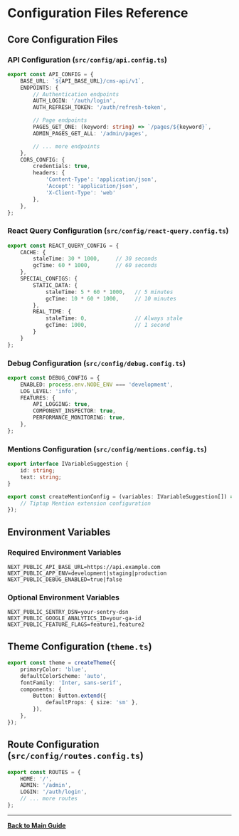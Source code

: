 # Configuration Files Reference

## Core Configuration Files

### API Configuration (`src/config/api.config.ts`)
```typescript
export const API_CONFIG = {
    BASE_URL: `${API_BASE_URL}/cms-api/v1`,
    ENDPOINTS: {
        // Authentication endpoints
        AUTH_LOGIN: '/auth/login',
        AUTH_REFRESH_TOKEN: '/auth/refresh-token',

        // Page endpoints
        PAGES_GET_ONE: (keyword: string) => `/pages/${keyword}`,
        ADMIN_PAGES_GET_ALL: '/admin/pages',

        // ... more endpoints
    },
    CORS_CONFIG: {
        credentials: true,
        headers: {
            'Content-Type': 'application/json',
            'Accept': 'application/json',
            'X-Client-Type': 'web'
        },
    },
};
```

### React Query Configuration (`src/config/react-query.config.ts`)
```typescript
export const REACT_QUERY_CONFIG = {
    CACHE: {
        staleTime: 30 * 1000,     // 30 seconds
        gcTime: 60 * 1000,        // 60 seconds
    },
    SPECIAL_CONFIGS: {
        STATIC_DATA: {
            staleTime: 5 * 60 * 1000,   // 5 minutes
            gcTime: 10 * 60 * 1000,     // 10 minutes
        },
        REAL_TIME: {
            staleTime: 0,               // Always stale
            gcTime: 1000,               // 1 second
        }
    }
};
```

### Debug Configuration (`src/config/debug.config.ts`)
```typescript
export const DEBUG_CONFIG = {
    ENABLED: process.env.NODE_ENV === 'development',
    LOG_LEVEL: 'info',
    FEATURES: {
        API_LOGGING: true,
        COMPONENT_INSPECTOR: true,
        PERFORMANCE_MONITORING: true,
    },
};
```

### Mentions Configuration (`src/config/mentions.config.ts`)
```typescript
export interface IVariableSuggestion {
    id: string;
    text: string;
}

export const createMentionConfig = (variables: IVariableSuggestion[]) => ({
    // Tiptap Mention extension configuration
});
```

## Environment Variables

### Required Environment Variables
```
NEXT_PUBLIC_API_BASE_URL=https://api.example.com
NEXT_PUBLIC_APP_ENV=development|staging|production
NEXT_PUBLIC_DEBUG_ENABLED=true|false
```

### Optional Environment Variables
```
NEXT_PUBLIC_SENTRY_DSN=your-sentry-dsn
NEXT_PUBLIC_GOOGLE_ANALYTICS_ID=your-ga-id
NEXT_PUBLIC_FEATURE_FLAGS=feature1,feature2
```

## Theme Configuration (`theme.ts`)
```typescript
export const theme = createTheme({
    primaryColor: 'blue',
    defaultColorScheme: 'auto',
    fontFamily: 'Inter, sans-serif',
    components: {
        Button: Button.extend({
            defaultProps: { size: 'sm' },
        }),
    },
});
```

## Route Configuration (`src/config/routes.config.ts`)
```typescript
export const ROUTES = {
    HOME: '/',
    ADMIN: '/admin',
    LOGIN: '/auth/login',
    // ... more routes
};
```

---

**[Back to Main Guide](../COMPREHENSIVE_FRONTEND_GUIDE.md)**
